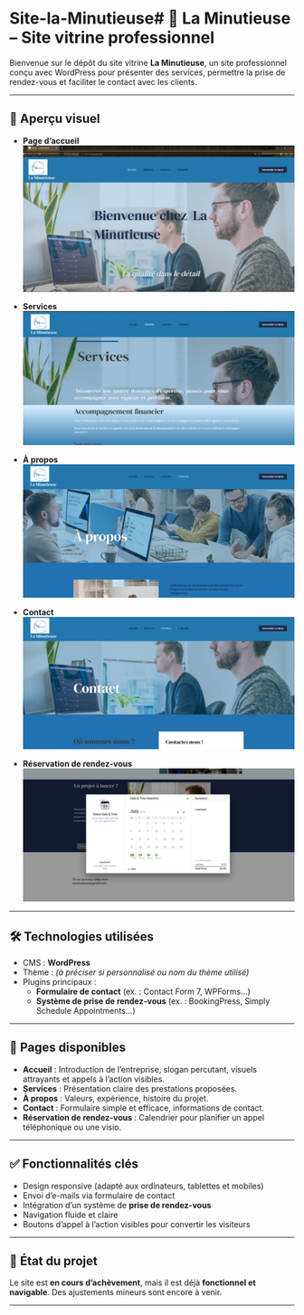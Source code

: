# Site-la-Minutieuse# 🌟 La Minutieuse – Site vitrine professionnel

Bienvenue sur le dépôt du site vitrine **La Minutieuse**, un site professionnel conçu avec WordPress pour présenter des services, permettre la prise de rendez-vous et faciliter le contact avec les clients.

---

## 📸 Aperçu visuel

- **Page d’accueil**  
  ![](captures/accueil.png)

- **Services**  
  ![](captures/services.png)

- **À propos**  
  ![](captures/a_propos.png)

- **Contact**  
  ![](captures/contact.png)

- **Réservation de rendez-vous**  
  ![](captures/reservation.png)

---

## 🛠️ Technologies utilisées

- CMS : **WordPress**
- Thème : *(à préciser si personnalisé ou nom du thème utilisé)*
- Plugins principaux :
  - **Formulaire de contact** (ex. : Contact Form 7, WPForms…)
  - **Système de prise de rendez-vous** (ex. : BookingPress, Simply Schedule Appointments…)

---

## 📄 Pages disponibles

- **Accueil** : Introduction de l’entreprise, slogan percutant, visuels attrayants et appels à l’action visibles.
- **Services** : Présentation claire des prestations proposées.
- **À propos** : Valeurs, expérience, histoire du projet.
- **Contact** : Formulaire simple et efficace, informations de contact.
- **Réservation de rendez-vous** : Calendrier pour planifier un appel téléphonique ou une visio.

---

## ✅ Fonctionnalités clés

- Design responsive (adapté aux ordinateurs, tablettes et mobiles)
- Envoi d’e-mails via formulaire de contact
- Intégration d’un système de **prise de rendez-vous**
- Navigation fluide et claire
- Boutons d’appel à l’action visibles pour convertir les visiteurs

---

## 🚧 État du projet

Le site est **en cours d’achèvement**, mais il est déjà **fonctionnel et navigable**. Des ajustements mineurs sont encore à venir.

---

